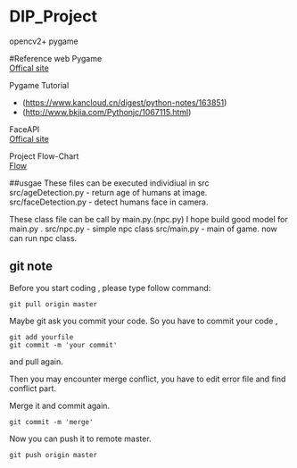 # DIP_Project

opencv2+ pygame

#Reference web
Pygame  
[Offical site](http://www.pygame.org/hifi.html)  

Pygame Tutorial  
- (https://www.kancloud.cn/digest/python-notes/163851)  
- (http://www.bkjia.com/Pythonjc/1067115.html)  

FaceAPI  
[Offical site](https://www.microsoft.com/cognitive-services/en-us/face-api/documentation/get-started-with-face-api/GettingStartedwithFaceAPIinPython)  

Project Flow-Chart   
[Flow](https://drive.google.com/open?id=0BwT2ANLIx93qVzJUUHNzLV8yUzA)

##usgae 
These files can be executed individiual in src  
src/ageDetection.py - return age of humans at image.  
src/faceDetection.py - detect humans face in camera. 

These class file can be call by main.py.(npc.py) 
I hope build good model for main.py .
src/npc.py - simple npc class
src/main.py - main of game. now can run npc class.


## git note
Before you start coding , please type follow command:
```
git pull origin master
```
Maybe git ask you commit your code.
So you have to commit your code , 
```
git add yourfile
git commit -m 'your commit'
```
and pull again. 

Then you may encounter merge conflict, you have to edit error file 
and find conflict part.  

Merge it and commit again.
```
git commit -m 'merge'
```
Now you can push it to remote master.

```
git push origin master
```



